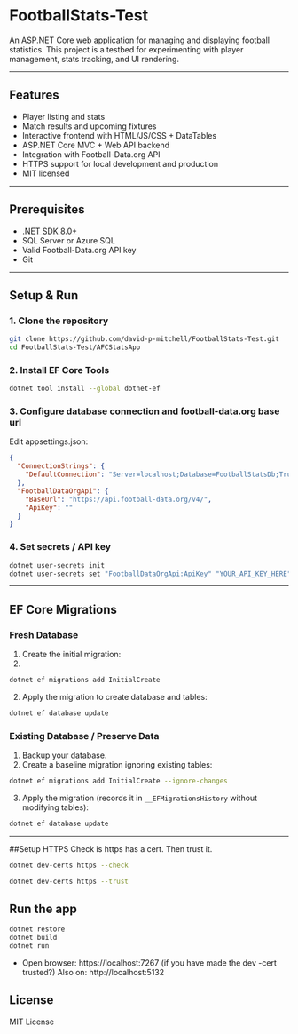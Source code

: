 
# FootballStats-Test

An ASP.NET Core web application for managing and displaying football statistics.
This project is a testbed for experimenting with player management, stats tracking, and UI rendering.

---

## Features
- Player listing and stats
- Match results and upcoming fixtures
- Interactive frontend with HTML/JS/CSS + DataTables
- ASP.NET Core MVC + Web API backend
- Integration with Football-Data.org API
- HTTPS support for local development and production
- MIT licensed

---

## Prerequisites
- [.NET SDK 8.0+](https://dotnet.microsoft.com/download)
- SQL Server or Azure SQL
- Valid Football-Data.org API key
- Git

---

## Setup & Run

### 1. Clone the repository
```bash
git clone https://github.com/david-p-mitchell/FootballStats-Test.git
cd FootballStats-Test/AFCStatsApp
```

### 2. Install EF Core Tools
```bash
dotnet tool install --global dotnet-ef
```

### 3. Configure database connection and football-data.org base url
Edit appsettings.json:
```json
{
  "ConnectionStrings": {
    "DefaultConnection": "Server=localhost;Database=FootballStatsDb;Trusted_Connection=True;"
  },
  "FootballDataOrgApi": {
    "BaseUrl": "https://api.football-data.org/v4/",
    "ApiKey": ""
  }
}
```

### 4. Set secrets / API key
```bash
dotnet user-secrets init
dotnet user-secrets set "FootballDataOrgApi:ApiKey" "YOUR_API_KEY_HERE"
```

---

## EF Core Migrations

### Fresh Database
1. Create the initial migration:
1. 
```bash
dotnet ef migrations add InitialCreate
```

2. Apply the migration to create database and tables:

```bash
dotnet ef database update
```

### Existing Database / Preserve Data
1. Backup your database.
2. Create a baseline migration ignoring existing tables:

```bash
dotnet ef migrations add InitialCreate --ignore-changes
```
3. Apply the migration (records it in `__EFMigrationsHistory` without modifying tables):
```bash
dotnet ef database update
```
---
##Setup HTTPS
Check is https has a cert.
Then trust it.
```bash
dotnet dev-certs https --check

dotnet dev-certs https --trust

```

## Run the app
```bash
dotnet restore
dotnet build
dotnet run
```

- Open browser: https://localhost:7267 (if you have made the dev -cert trusted?)
Also on: http://localhost:5132

## License
MIT License
